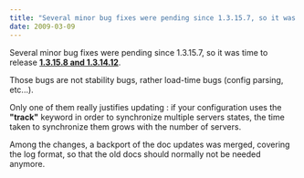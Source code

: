 ```yaml
---
title: "Several minor bug fixes were pending since 1.3.15.7, so it was time to release 1.3.15.8 and 1.3.14.12."
date: 2009-03-09
---
```

Several minor bug fixes were pending since 1.3.15.7, so it was time to release **[1.3.15.8 and 1.3.14.12](download/1.3/src/)**.

Those bugs are not stability bugs, rather load-time bugs (config parsing, etc...).

Only one of them really justifies updating : if your configuration uses the **"track"** keyword in order to synchronize multiple servers states, the time taken to synchronize them grows with the number of servers.

Among the changes, a backport of the doc updates was merged, covering the log format, so that the old docs should normally not be needed anymore.
